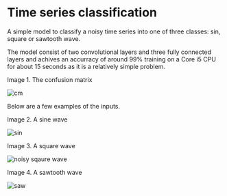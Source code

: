 # Time series classification

A simple model to classify a noisy time series into one of three classes: sin, square or sawtooth wave.

The model consist of two convolutional layers and three fully connected layers and achives an accurracy of around 99% training on a Core i5 CPU for about 15 seconds as it is a relatively simple problem.

Image 1. The confusion matrix

![cm](https://user-images.githubusercontent.com/69254199/124400783-63091480-dd25-11eb-8c6b-c1e108175544.png)

Below are a few examples of the inputs.

Image 2. A sine wave

![sin](https://user-images.githubusercontent.com/69254199/124400725-0279d780-dd25-11eb-891a-71b7f1d9ea93.png)

Image 3. A square wave

![noisy sqaure wave](https://user-images.githubusercontent.com/69254199/124400729-04dc3180-dd25-11eb-9917-c4c238d305dd.png)

Image 4. A sawtooth wave

![saw](https://user-images.githubusercontent.com/69254199/124400731-06a5f500-dd25-11eb-862a-a15f6ea19ce2.png)

